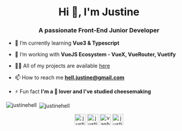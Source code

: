 <h1 align="center">Hi 👋, I'm Justine</h1>
<h3 align="center">A passionate Front-End Junior Developer</h3>

- 🔭 I’m currently learning **Vue3 & Typescript**

- 🌱 I’m working with **VueJS Ecosystem - VueX, VueRouter, Vuetify**

- 👩‍💻 All of my projects are available [here](https://justinehell.fr/)

- 📫 How to reach me **hell.justine@gmail.com**

- ⚡ Fun fact **I'm a 🧀 lover and I've studied cheesemaking**

<p><img align="left" src="https://github-readme-stats.vercel.app/api/top-langs/?username=justinehell&layout=compact" alt="justinehell" /></p>

<p>&nbsp;<img align="center" src="https://github-readme-stats.vercel.app/api?username=justinehell&show_icons=true" alt="justinehell" /></p>

<p align="center">
<a href="https://linkedin.com/in/justinehell" target="blank"><img align="center" src="https://cdn.jsdelivr.net/npm/simple-icons@3.0.1/icons/linkedin.svg" alt="justinehell" height="30" width="30" /></a>
<a href="https://instagram.com/justine_vhll" target="blank"><img align="center" src="https://cdn.jsdelivr.net/npm/simple-icons@3.0.1/icons/instagram.svg" alt="justine_vhll" height="30" width="30" /></a>
<a href="https://twitter.com/vanhelsing2912" target="blank"><img align="center" src="https://cdn.jsdelivr.net/npm/simple-icons@3.0.1/icons/twitter.svg" alt="vanhelsing2912" height="30" width="30" /></a>
<a href="https://codepen.io/justinehell2912" target="blank"><img align="center" src="https://cdn.jsdelivr.net/npm/simple-icons@3.0.1/icons/codepen.svg" alt="justinehell2912" height="30" width="30" /></a>
</p>
